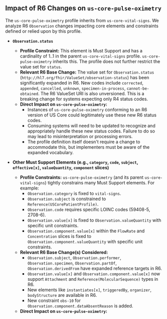 ## Impact of R6 Changes on `us-core-pulse-oximetry`

The `us-core-pulse-oximetry` profile inherits from `us-core-vital-signs`. We analyze R6 `Observation` changes impacting core elements and constraints defined or relied upon by this profile.

*   **`Observation.status`**
    *   **Profile Constraint:** This element is Must Support and has a cardinality of 1..1 in the parent `us-core-vital-signs` profile. `us-core-pulse-oximetry` inherits this. The profile does not further restrict the value set for `status`.
    *   **Relevant R6 Base Change:** The value set for `Observation.status` (`http://hl7.org/fhir/ValueSet/observation-status`) has been significantly expanded in R6. New codes include `corrected`, `appended`, `cancelled`, `unknown`, `specimen-in-process`, `cannot-be-obtained`. The R6 ValueSet URI is also unversioned. This is a breaking change for systems expecting only R4 status codes.
    *   **Direct Impact on `us-core-pulse-oximetry`:**
        *   Instances of `us-core-pulse-oximetry` conforming to an R6 version of US Core could legitimately use these new R6 status codes.
        *   Consuming systems will need to be updated to recognize and appropriately handle these new status codes. Failure to do so may lead to misinterpretation or processing errors.
        *   The profile definition itself doesn't require a change to accommodate this, but implementers must be aware of the expanded vocabulary.

*   **Other Must Support Elements (e.g., `category`, `code`, `subject`, `effective[x]`, `valueQuantity`, `component` slices)**
    *   **Profile Constraints:** `us-core-pulse-oximetry` (and its parent `us-core-vital-signs`) tightly constrains many Must Support elements. For example:
        *   `Observation.category` is fixed to `vital-signs`.
        *   `Observation.subject` is constrained to `Reference(USCorePatientProfile)`.
        *   `Observation.code` requires specific LOINC codes (59408-5, 2708-6).
        *   `Observation.value[x]` is fixed to `Observation.valueQuantity` with specific unit constraints.
        *   `Observation.component.value[x]` within the `FlowRate` and `Concentration` slices is fixed to `Observation.component.valueQuantity` with specific unit constraints.
    *   **Relevant R6 Base Change(s) Considered:**
        *   `Observation.subject`, `Observation.performer`, `Observation.specimen`, `Observation.partOf`, `Observation.derivedFrom` have expanded reference targets in R6.
        *   `Observation.value[x]` and `Observation.component.value[x]` now support `Attachment` and `Reference(MolecularSequence)` types in R6.
        *   New elements like `instantiates[x]`, `triggeredBy`, `organizer`, `bodyStructure` are available in R6.
        *   New constraint `obs-10` for `Observation.component.dataAbsentReason` is added.
    *   **Direct Impact on `us-core-pulse-oximetry`:**
